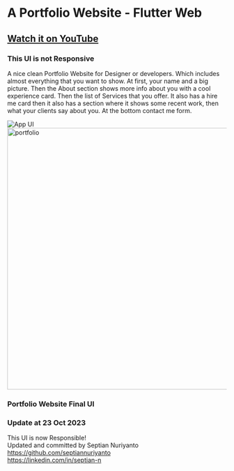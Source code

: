 # A Portfolio Website - Flutter Web

## [Watch it on YouTube](https://youtu.be/Y4oJMiEwlBg)

### This UI is not Responsive

A nice clean Portfolio Website for Designer or developers. Which includes almost everything that you want to show. At first, your name and a big picture. Then the About section shows more info about you with a cool experience card. Then the list of Services that you offer. It also has a hire me card then it also has a section where it shows some recent work, then what your clients say about you. At the bottom contact me form.





![App UI](/intro.gif)
<br>
<img src="/Portfolio.png" alt="portfolio" width="600">


### Portfolio Website Final UI
### Update at 23 Oct 2023
This UI is now Responsible!<br>
Updated and committed by Septian Nuriyanto<br>
https://github.com/septiannuriyanto <br>
https://linkedin.com/in/septian-n